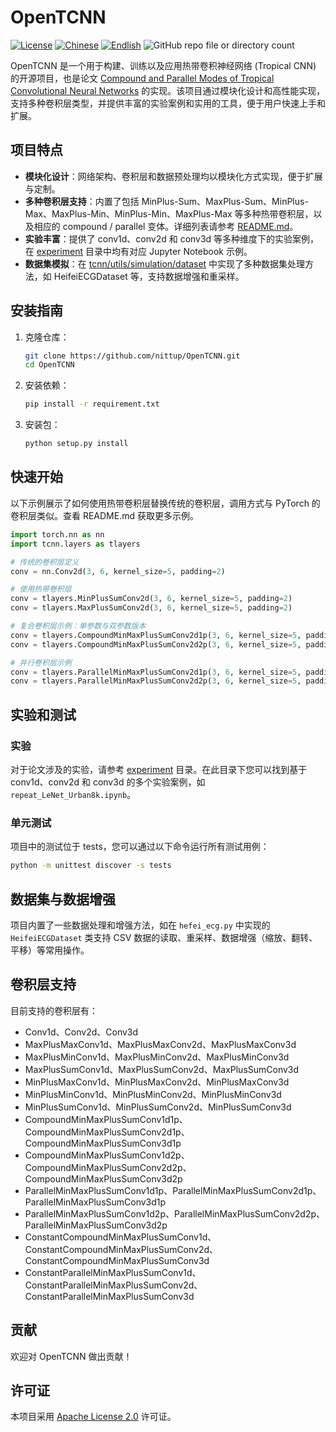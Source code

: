 # OpenTCNN

[![License](https://img.shields.io/badge/license-Apache%202.0-blue.svg)](LICENSE)
[![Chinese](https://img.shields.io/badge/README-中文-blue)](README.md)
[![Endlish](https://img.shields.io/badge/README-English-blue)](README_English.md)
![GitHub repo file or directory count](https://img.shields.io/github/repo-size/luoye-group/OpenTCNN)


OpenTCNN 是一个用于构建、训练以及应用热带卷积神经网络 (Tropical CNN) 的开源项目，也是论文 [Compound and Parallel Modes of Tropical Convolutional Neural Networks](https://arxiv.org/abs/2504.06881) 的实现。该项目通过模块化设计和高性能实现，支持多种卷积层类型，并提供丰富的实验案例和实用的工具，便于用户快速上手和扩展。

## 项目特点

- **模块化设计**：网络架构、卷积层和数据预处理均以模块化方式实现，便于扩展与定制。
- **多种卷积层支持**：内置了包括 MinPlus-Sum、MaxPlus-Sum、MinPlus-Max、MaxPlus-Min、MinPlus-Min、MaxPlus-Max 等多种热带卷积层，以及相应的 compound / parallel 变体。详细列表请参考 [README.md](README.md#卷积层支持)。
- **实验丰富**：提供了 conv1d、conv2d 和 conv3d 等多种维度下的实验案例，在 [experiment](experiment/) 目录中均有对应 Jupyter Notebook 示例。
- **数据集模拟**：在 [tcnn/utils/simulation/dataset](tcnn/utils/simulation/dataset/) 中实现了多种数据集处理方法，如 HeifeiECGDataset 等，支持数据增强和重采样。

## 安装指南

1. 克隆仓库：
    ```bash
    git clone https://github.com/nittup/OpenTCNN.git
    cd OpenTCNN
    ```

2. 安装依赖：
    ```bash
    pip install -r requirement.txt
    ```

3. 安装包：
    ```bash
    python setup.py install
    ```

## 快速开始

以下示例展示了如何使用热带卷积层替换传统的卷积层，调用方式与 PyTorch 的卷积层类似。查看 README.md 获取更多示例。

```python
import torch.nn as nn
import tcnn.layers as tlayers

# 传统的卷积层定义
conv = nn.Conv2d(3, 6, kernel_size=5, padding=2)

# 使用热带卷积层
conv = tlayers.MinPlusSumConv2d(3, 6, kernel_size=5, padding=2)
conv = tlayers.MaxPlusSumConv2d(3, 6, kernel_size=5, padding=2)

# 复合卷积层示例：单参数与双参数版本
conv = tlayers.CompoundMinMaxPlusSumConv2d1p(3, 6, kernel_size=5, padding=2)
conv = tlayers.CompoundMinMaxPlusSumConv2d2p(3, 6, kernel_size=5, padding=2)

# 并行卷积层示例
conv = tlayers.ParallelMinMaxPlusSumConv2d1p(3, 6, kernel_size=5, padding=2)
conv = tlayers.ParallelMinMaxPlusSumConv2d2p(3, 6, kernel_size=5, padding=2)
```

## 实验和测试
### 实验
对于论文涉及的实验，请参考 [experiment](experiment) 目录。在此目录下您可以找到基于 conv1d、conv2d 和 conv3d 的多个实验案例，如 `repeat_LeNet_Urban8k.ipynb`。

### 单元测试
项目中的测试位于 tests，您可以通过以下命令运行所有测试用例：
```bash
python -m unittest discover -s tests
```

## 数据集与数据增强
项目内置了一些数据处理和增强方法，如在 `hefei_ecg.py` 中实现的 `HeifeiECGDataset` 类支持 CSV 数据的读取、重采样、数据增强（缩放、翻转、平移）等常用操作。

## 卷积层支持
目前支持的卷积层有：
- Conv1d、Conv2d、Conv3d
- MaxPlusMaxConv1d、MaxPlusMaxConv2d、MaxPlusMaxConv3d
- MaxPlusMinConv1d、MaxPlusMinConv2d、MaxPlusMinConv3d
- MaxPlusSumConv1d、MaxPlusSumConv2d、MaxPlusSumConv3d
- MinPlusMaxConv1d、MinPlusMaxConv2d、MinPlusMaxConv3d
- MinPlusMinConv1d、MinPlusMinConv2d、MinPlusMinConv3d
- MinPlusSumConv1d、MinPlusSumConv2d、MinPlusSumConv3d
- CompoundMinMaxPlusSumConv1d1p、CompoundMinMaxPlusSumConv2d1p、CompoundMinMaxPlusSumConv3d1p
- CompoundMinMaxPlusSumConv1d2p、CompoundMinMaxPlusSumConv2d2p、CompoundMinMaxPlusSumConv3d2p
- ParallelMinMaxPlusSumConv1d1p、ParallelMinMaxPlusSumConv2d1p、 ParallelMinMaxPlusSumConv3d1p
- ParallelMinMaxPlusSumConv1d2p、ParallelMinMaxPlusSumConv2d2p、ParallelMinMaxPlusSumConv3d2p
- ConstantCompoundMinMaxPlusSumConv1d、ConstantCompoundMinMaxPlusSumConv2d、ConstantCompoundMinMaxPlusSumConv3d
- ConstantParallelMinMaxPlusSumConv1d、ConstantParallelMinMaxPlusSumConv2d、ConstantParallelMinMaxPlusSumConv3d

## 贡献

欢迎对 OpenTCNN 做出贡献！

## 许可证

本项目采用 [Apache License 2.0](LICENSE) 许可证。
